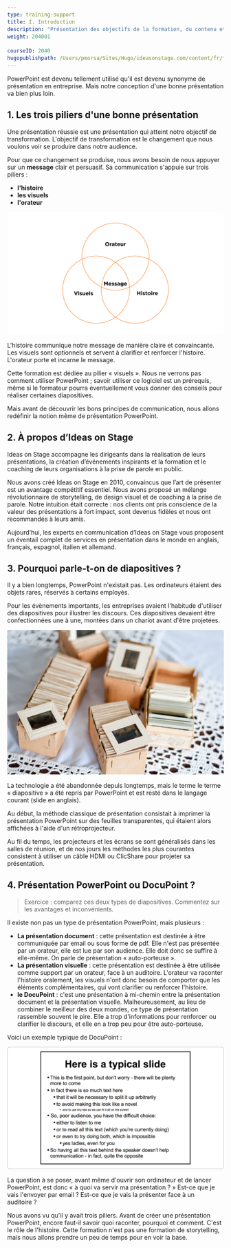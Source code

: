 ```yaml
---
type: training-support
title: I. Introduction
description: "Présentation des objectifs de la formation, du contenu et des participants."
weight: 204001

courseID: 2040
hugopublishpath: /Users/pmorsa/Sites/Hugo/ideasonstage.com/content/fr/formations-prise-de-parole-en-public/supports/visuels-powerpointv2/01-introduction/index.md
---
```


PowerPoint est devenu tellement utilisé qu'il est devenu synonyme de présentation en entreprise. Mais notre conception d'une bonne présentation va bien plus loin.


## 1. Les trois piliers d'une bonne présentation

Une présentation réussie est une présentation qui atteint notre objectif de transformation. L'objectif de transformation est le changement que nous voulons voir se produire dans notre audience.

Pour que ce changement se produise, nous avons besoin de nous appuyer sur un **message** clair et persuasif. Sa communication s'appuie sur trois piliers :

- **l'histoire**
- **les visuels**
- **l'orateur**

![Three Circles](_elements/trois-piliers.svg)

L'histoire communique notre message de manière claire et convaincante. Les visuels sont optionnels et servent à clarifier et renforcer l'histoire. L'orateur porte et incarne le message.


Cette formation est dédiée au pilier « visuels ». Nous ne verrons pas comment utiliser PowerPoint ; savoir utiliser ce logiciel est un prérequis, même si le formateur pourra éventuellement vous donner des conseils pour réaliser certaines diapositives.

Mais avant de découvrir les bons principes de communication, nous allons redéfinir la notion même de présentation PowerPoint.


## 2. À propos d’Ideas on Stage

Ideas on Stage accompagne les dirigeants dans la réalisation de leurs présentations, la création d’événements inspirants et la formation et le coaching de leurs organisations à la prise de parole en public.

Nous avons créé Ideas on Stage en 2010, convaincus que l’art de présenter est un avantage compétitif essentiel. Nous avons proposé un mélange révolutionnaire de storytelling, de design visuel et de coaching à la prise de parole. Notre intuition était correcte : nos clients ont pris conscience de la valeur des présentations à fort impact, sont devenus fidèles et nous ont recommandés à leurs amis.

Aujourd’hui, les experts en communication d’Ideas on Stage vous proposent un éventail complet de services en présentation dans le monde en anglais, français, espagnol, italien et allemand.



## 3. Pourquoi parle-t-on de diapositives ?

Il y a bien longtemps, PowerPoint n'existait pas. Les ordinateurs étaient des objets rares, réservés à certains employés.

Pour les évènements importants, les entreprises avaient l'habitude d'utiliser des diapositives pour illustrer les discours. Ces diapositives devaient être confectionnées une à une, montées dans un chariot avant d'être projetées. 

![_elements/diapositives.jpg](_elements/diapositives.jpg)

La technologie a été abandonnée depuis longtemps, mais le terme le terme « diapositive » a été repris par PowerPoint et est resté dans le langage courant (slide en anglais).

Au début, la méthode classique de présentation consistait à imprimer la présentation PowerPoint sur des feuilles transparentes, qui étaient alors affichées à l'aide d'un rétroprojecteur.

Au fil du temps, les projecteurs et les écrans se sont généralisés dans les salles de réunion, et de nos jours les méthodes les plus courantes consistent à utiliser un câble HDMI ou ClicShare pour projeter sa présentation.

## 4. Présentation PowerPoint ou DocuPoint ?

> Exercice : comparez ces deux types de diapositives. Commentez sur les avantages et inconvénients.

Il existe non pas un type de présentation PowerPoint, mais plusieurs :

- **La présentation document** : cette présentation est destinée à être communiquée par email ou sous forme de pdf. Elle n'est pas présentée par un orateur, elle est lue par son audience. Elle doit donc se suffire à elle-même. On parle de présentation « auto-porteuse ».
- **La présentation visuelle** : cette présentation est destinée à être utilisée comme support par un orateur, face à un auditoire. L'orateur va raconter l'histoire oralement, les visuels n'ont donc besoin de comporter que les éléments complémentaires, qui vont clarifier ou renforcer l'histoire.
- **le DocuPoint** : c'est une présentation à mi-chemin entre la présentation document et la présentation visuelle. Malheureusement, au lieu de combiner le meilleur des deux mondes, ce type de présentation rassemble souvent le pire. Elle a trop d'informations pour renforcer ou clarifier le discours, et elle en a trop peu pour être auto-porteuse.

Voici un exemple typique de DocuPoint :

![Slide typique](_elements/slide-typical.svg)

La question à se poser, avant même d'ouvrir son ordinateur et de lancer PowerPoint, est donc « à quoi va servir ma présentation ? » Est-ce que je vais l'envoyer par email ? Est-ce que je vais la présenter face à un auditoire ?

Nous avons vu qu'il y avait trois piliers. Avant de créer une présentation PowerPoint, encore faut-il savoir quoi raconter, pourquoi et comment. C'est le rôle de l'histoire. Cette formation n'est pas une formation de storytelling, mais nous allons prendre un peu de temps pour en voir la base.
